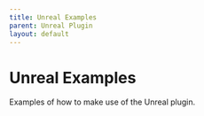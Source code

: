 ```yaml
---
title: Unreal Examples
parent: Unreal Plugin
layout: default
---
```


# Unreal Examples

Examples of how to make use of the Unreal plugin.
